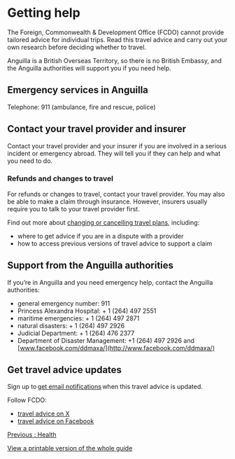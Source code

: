 # Getting help

The Foreign, Commonwealth & Development Office (FCDO) cannot provide tailored advice for individual trips. Read this travel advice and carry out your own research before deciding whether to travel.

Anguilla is a British Overseas Territory, so there is no British Embassy, and the Anguilla authorities will support you if you need help.

## Emergency services in Anguilla

Telephone: 911 (ambulance, fire and rescue, police)

## Contact your travel provider and insurer

Contact your travel provider and your insurer if you are involved in a serious incident or emergency abroad. They will tell you if they can help and what you need to do.

### Refunds and changes to travel

For refunds or changes to travel, contact your travel provider. You may also be able to make a claim through insurance. However, insurers usually require you to talk to your travel provider first.

Find out more about [changing or cancelling travel plans](https://www.gov.uk/guidance/about-foreign-commonwealth-development-office-travel-advice#changing-or-cancelling-travel-plans), including:

* where to get advice if you are in a dispute with a provider
* how to access previous versions of travel advice to support a claim

## Support from the Anguilla authorities

If you’re in Anguilla and you need emergency help, contact the Anguilla authorities:

* general emergency number: 911
* Princess Alexandra Hospital: + 1 (264) 497 2551
* maritime emergencies: + 1 (264) 497 2871
* natural disasters: + 1 (264) 497 2926
* Judicial Department: + 1 (264) 476 2377
* Department of Disaster Management: +1 (264) 497 2926 and [www.facebook.com/ddmaxa/](http://www.facebook.com/ddmaxa/)

## Get travel advice updates

Sign up to [get email notifications](https://www.gov.uk/foreign-travel-advice/anguilla/email-signup) when this travel advice is updated.

Follow FCDO:

* [travel advice on X](https://x.com/fcdotravelgovuk)
* [travel advice on Facebook](https://www.facebook.com/FCDOTravel/)

[Previous
:
Health](/foreign-travel-advice/anguilla/health)

[View a printable version of the whole guide](/foreign-travel-advice/anguilla/print)